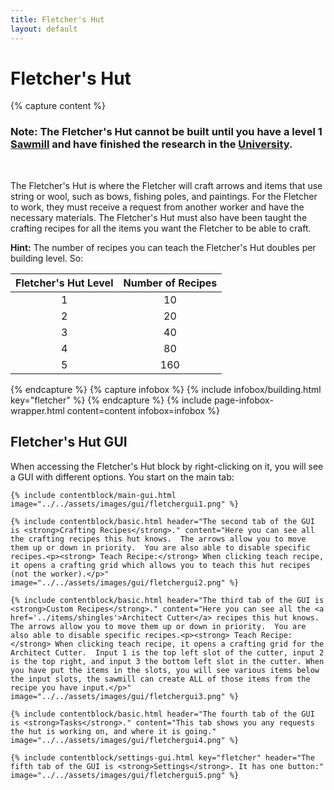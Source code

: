 ```yaml
---
title: Fletcher's Hut
layout: default
---
```

# Fletcher's Hut

{% capture content %}
### Note: The Fletcher's Hut cannot be built until you have a level 1 [Sawmill](../../source/buildings/sawmill) and have finished the research in the [University](../../source/buildings/university).
<br>

The Fletcher's Hut is where the Fletcher will craft arrows and items that use string or wool, such as bows, fishing poles, and paintings. For the Fletcher to work, they must receive a request from another worker and have the necessary materials. The Fletcher's Hut must also have been taught the crafting recipes for all the items you want the Fletcher to be able to craft.

**Hint:** The number of recipes you can teach the Fletcher's Hut doubles per building level. So:


| Fletcher's Hut Level | Number of Recipes |
| :------------------: | :---------------: |
|          1           |        10         |
|          2           |        20         |
|          3           |        40         |
|          4           |        80         |
|          5           |        160        |
{% endcapture %}
{% capture infobox %}
{% include infobox/building.html key="fletcher" %}
{% endcapture %}
{% include page-infobox-wrapper.html content=content infobox=infobox %}

## Fletcher's Hut GUI

<div class="row">
<div class="col">

When accessing the Fletcher's Hut block by right-clicking on it, you will see a GUI with different options. You start on the main tab:

    {% include contentblock/main-gui.html image="../../assets/images/gui/fletchergui1.png" %}

    {% include contentblock/basic.html header="The second tab of the GUI is <strong>Crafting Recipes</strong>." content="Here you can see all the crafting recipes this hut knows.  The arrows allow you to move them up or down in priority.  You are also able to disable specific recipes.<p><strong> Teach Recipe:</strong> When clicking teach recipe, it opens a crafting grid which allows you to teach this hut recipes (not the worker).</p>" image="../../assets/images/gui/fletchergui2.png" %}

    {% include contentblock/basic.html header="The third tab of the GUI is <strong>Custom Recipes</strong>." content="Here you can see all the <a href='../items/shingles'>Architect Cutter</a> recipes this hut knows.  The arrows allow you to move them up or down in priority.  You are also able to disable specific recipes.<p><strong> Teach Recipe:</strong> When clicking teach recipe, it opens a crafting grid for the Architect Cutter.  Input 1 is the top left slot of the cutter, input 2 is the top right, and input 3 the bottom left slot in the cutter. When you have put the items in the slots, you will see various items below the input slots, the sawmill can create ALL of those items from the recipe you have input.</p>" image="../../assets/images/gui/fletchergui3.png" %}

    {% include contentblock/basic.html header="The fourth tab of the GUI is <strong>Tasks</strong>." content="This tab shows you any requests the hut is working on, and where it is going." image="../../assets/images/gui/fletchergui4.png" %}
  
    {% include contentblock/settings-gui.html key="fletcher" header="The fifth tab of the GUI is <strong>Settings</strong>. It has one button:" image="../../assets/images/gui/fletchergui5.png" %}

</div>
</div>